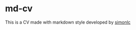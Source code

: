 # md-cv

This is a CV made with markdown style developed by [simonlc](https://github.com/simonlc/Markdown-CSS)